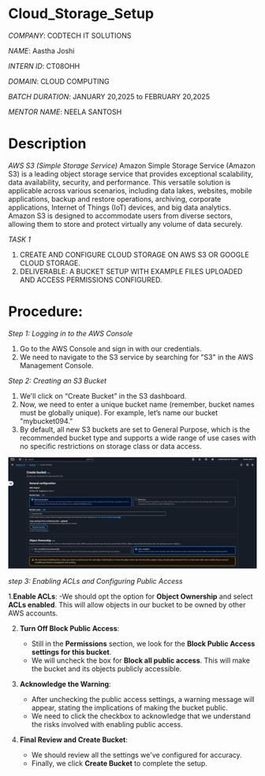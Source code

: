 # Cloud_Storage_Setup

*COMPANY*: CODTECH IT SOLUTIONS 

*NAME*: Aastha Joshi

*INTERN ID*: CT08OHH

*DOMAIN*: CLOUD COMPUTING

*BATCH DURATION*: JANUARY 20,2025 to FEBRUARY 20,2025

*MENTOR NAME*: NEELA SANTOSH

# Description
*AWS S3 (Simple Storage Service)*
Amazon Simple Storage Service (Amazon S3) is a leading object storage service that provides exceptional scalability, data availability, security, and performance. This versatile solution is applicable across various scenarios, including data lakes, websites, mobile applications, backup and restore operations, archiving, corporate applications, Internet of Things (IoT) devices, and big data analytics. Amazon S3 is designed to accommodate users from diverse sectors, allowing them to store and protect virtually any volume of data securely.

*TASK 1*
1. CREATE AND CONFIGURE CLOUD STORAGE ON AWS S3 OR GOOGLE CLOUD STORAGE.
2. DELIVERABLE: A BUCKET SETUP WITH EXAMPLE FILES UPLOADED AND ACCESS PERMISSIONS CONFIGURED.

# Procedure:

*Step 1: Logging in to the AWS Console*
1. Go to the AWS Console and sign in with our credentials.
2. We need to navigate to the S3 service by searching for "S3" in the AWS Management Console.

*Step 2: Creating an S3 Bucket*
1. We'll click on “Create Bucket” in the S3 dashboard.
2. Now, we need to enter a unique bucket name (remember, bucket names must be globally unique). For example, let’s name our bucket "mybucket094."
3. By default, all new S3 buckets are set to General Purpose, which is the recommended bucket type  and supports a wide range of use cases with no specific restrictions on storage class or data access.


<img src="create s3.png">

*step 3: Enabling ACLs and Configuring Public Access*

1.**Enable ACLs**:
    -We should opt the option for **Object Ownership** and select **ACLs enabled**. This will allow objects in our bucket to be owned by other AWS accounts.

2. **Turn Off Block Public Access**:
   - Still in the **Permissions** section, we look for the **Block Public Access settings for this bucket**.
   - We will uncheck the box for **Block all public access**. This will make the bucket and its objects publicly accessible.

3. **Acknowledge the Warning**:
   - After unchecking the public access settings, a warning message will appear, stating the implications of making the bucket public.
   - We need to click the checkbox to acknowledge that we understand the risks involved with enabling public access.

4. **Final Review and Create Bucket**:
   - We should review all the settings we've configured for accuracy.
   - Finally, we click **Create Bucket** to complete the setup.

 
